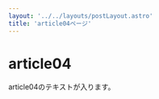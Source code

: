 ```yaml
---
layout: '../../layouts/postLayout.astro'
title: 'article04ページ'
---
```


# article04

article04のテキストが入ります。